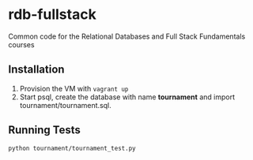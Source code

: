 rdb-fullstack
=============

Common code for the Relational Databases and Full Stack Fundamentals courses

## Installation
1. Provision the VM with `vagrant up`
2. Start psql, create the database with name **tournament** and import tournament/tournament.sql.

## Running Tests
`python tournament/tournament_test.py`